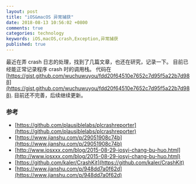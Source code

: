 ```yaml
---
layout: post
title: "iOS&macOS 异常捕获"
date: 2018-08-13 10:56:02 +0800
comments: true
categories: technology
keywords: iOS,macOS,crash,Exception,异常捕获
published: true
---
```


最近在弄 crash 日志的处理，找到了几篇文章，也还在研究，记录一下。
目前已经能正常记录程序 crash 时的调用栈。
代码在[https://gist.github.com/wuchuwuyou/fdd20f64510e7652c7d95f5a22b7d988](https://gist.github.com/wuchuwuyou/fdd20f64510e7652c7d95f5a22b7d988).
目前还不完善，后续继续更新。

### 参考
- [https://github.com/plausiblelabs/plcrashreporter](https://github.com/plausiblelabs/plcrashreporter)
- [https://www.jianshu.com/p/29051908c74b](https://www.jianshu.com/p/29051908c74b)
- [http://www.iosxxx.com/blog/2015-08-29-iosyi-chang-bu-huo.html](http://www.iosxxx.com/blog/2015-08-29-iosyi-chang-bu-huo.html)
- [https://github.com/kaler/CrashKit](https://github.com/kaler/CrashKit)
- [https://www.jianshu.com/p/948dd7a0f62d](https://www.jianshu.com/p/948dd7a0f62d)
